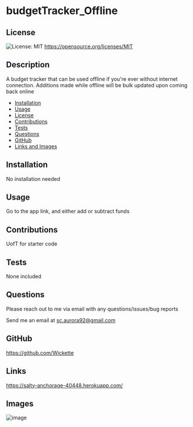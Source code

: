 # budgetTracker_Offline

  ## License
  ![License: MIT](https://img.shields.io/badge/License-MIT-yellow.svg)
  https://opensource.org/licenses/MIT

  ## Description
  A budget tracker that can be used offline if you're ever without internet connection. Additions made while offline will be bulk updated upon coming back online

  * [Installation](#installation)
  * [Usage](#usage)
  * [License](#license)
  * [Contributions](#contributions)
  * [Tests](#tests)
  * [Questions](#questions)
  * [GitHub](#github)
  * [Links and Images](#links)

  ## Installation
  No installation needed

  ## Usage
  Go to the app link, and either add or subtract funds

  ## Contributions
  UofT for starter code

  ## Tests
  None included

  ## Questions
  Please reach out to me via email with any questions/issues/bug reports
  
  Send me an email at sc.aurora92@gmail.com

  ## GitHub
  https://github.com/Wickette

  ## Links
  
  https://salty-anchorage-40448.herokuapp.com/
  
  ## Images
  
  ![image](https://user-images.githubusercontent.com/87992263/141202768-5fa49e47-9bb1-4e97-bd61-38943063a7a0.png)

